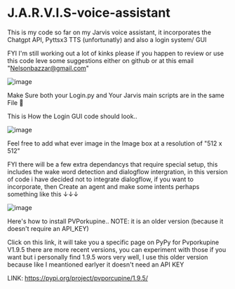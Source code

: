 # J.A.R.V.I.S-voice-assistant
This is my code so far on my Jarvis voice assistant, it incorporates the Chatgpt API, Pyttsx3 TTS (unfortunatly) and also a login system/ GUI 

FYI I'm still working out a lot of kinks please if you happen to review or use this code leve some suggestions either on github or at this email "Nelsonbazzar@gmail.com"

![image](https://github.com/offEVO/J.A.R.V.I.S-voice-assistant/assets/140699812/22cbb022-eeca-45e1-92e7-7088d6b0b29e)

Make Sure both your Login.py and Your Jarvis main scripts are in the same File 📂

This is How the Login GUI code should look.. 

![image](https://github.com/offEVO/J.A.R.V.I.S-voice-assistant/assets/140699812/bb60f315-a03b-4faf-87a1-ac5b85b1e54d)

Feel free to add what ever image in the Image box at a resolution of "512 x 512"

FYI there will be a few extra dependancys that require special setup, this includes the wake word detection and dialogflow intergration, in this version of code i have decided not to integrate dialogflow, if you want to incorporate, then Create an agent and make some intents perhaps something like this ↓↓↓

![image](https://github.com/offEVO/J.A.R.V.I.S-voice-assistant/assets/140699812/61fc5b67-9284-4bc4-964d-6e6054d948f2)

Here's how to install PVPorkupine..
NOTE: it is an older version (because it doesn't require an API_KEY)

Click on this link, it will take you a specific page on PyPy for Pvporkupine V1.9.5 there are more recent versions, you can experiment with those if you want but i personally find 1.9.5 wors very well, I use this older version because like I meantioned earlyer it doesn't need an API KEY

LINK: https://pypi.org/project/pvporcupine/1.9.5/
